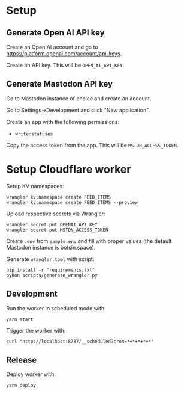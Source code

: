 # Setup

## Generate Open AI API key

Create an Open AI account and go to
https://platform.openai.com/account/api-keys.

Create an API key. This will be `OPEN_AI_API_KEY`.

## Generate Mastodon API key

Go to Mastodon instance of choice and create an account.

Go to Settings->Development and click "New application".

Create an app with the following permissions:

- `write:statuses`

Copy the access token from the app. This will be `MSTDN_ACCESS_TOKEN`.

# Setup Cloudflare worker

Setup KV namespaces:

```
wrangler kv:namespace create FEED_ITEMS
wrangler kv:namespace create FEED_ITEMS --preview
```

Upload respective secrets via Wrangler:

```
wrangler secret put OPENAI_API_KEY
wrangler secret put MSTDN_ACCESS_TOKEN
```

Create `.env` from `sample.env` and fill with proper values (the default
Mastodon instance is botsin.space).

Generate `wrangler.toml` with script:

```
pip install -r "requirements.txt"
pyhon scripts/generate_wrangler.py
```

## Development

Run the worker in scheduled mode with:

```
yarn start
```

Trigger the worker with:

```
curl "http://localhost:8787/__scheduled?cron=*+*+*+*+*"
```

## Release

Deploy worker with:

```
yarn deploy
```
